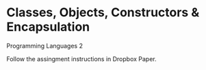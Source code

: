 # Classes, Objects, Constructors & Encapsulation

Programming Languages 2

Follow the assingment instructions in Dropbox Paper.
